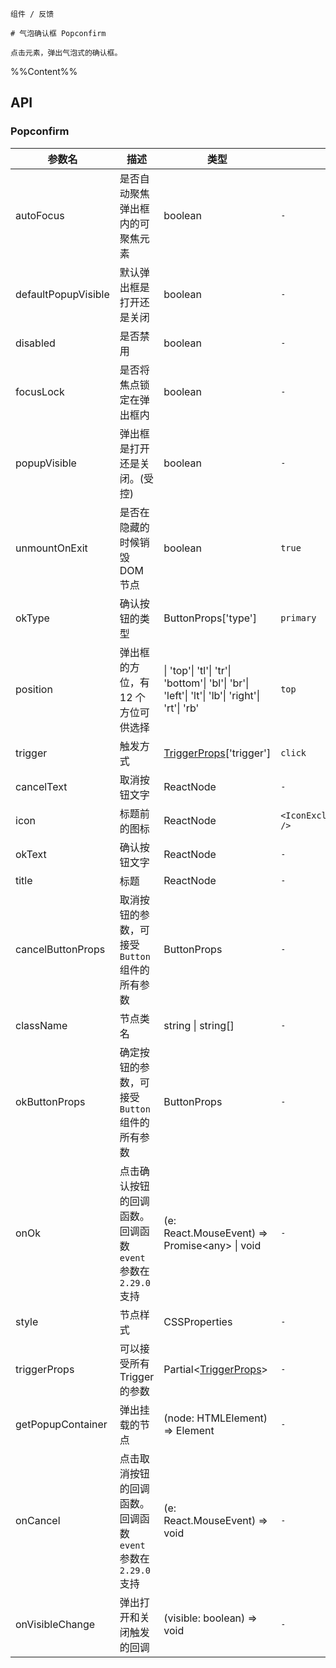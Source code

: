 `````
组件 / 反馈

# 气泡确认框 Popconfirm

点击元素，弹出气泡式的确认框。
`````

%%Content%%

## API

### Popconfirm

|参数名|描述|类型|默认值|版本|
|---|---|---|---|---|
|autoFocus|是否自动聚焦弹出框内的可聚焦元素|boolean |`-`|-|
|defaultPopupVisible|默认弹出框是打开还是关闭|boolean |`-`|-|
|disabled|是否禁用|boolean |`-`|2.11.0|
|focusLock|是否将焦点锁定在弹出框内|boolean |`-`|-|
|popupVisible|弹出框是打开还是关闭。(受控)|boolean |`-`|-|
|unmountOnExit|是否在隐藏的时候销毁 DOM 节点|boolean |`true`|-|
|okType|确认按钮的类型|ButtonProps['type'] |`primary`|-|
|position|弹出框的方位，有 12 个方位可供选择|\| 'top'\| 'tl'\| 'tr'\| 'bottom'\| 'bl'\| 'br'\| 'left'\| 'lt'\| 'lb'\| 'right'\| 'rt'\| 'rb' |`top`|-|
|trigger|触发方式|[TriggerProps](trigger#trigger)['trigger'] |`click`|-|
|cancelText|取消按钮文字|ReactNode |`-`|-|
|icon|标题前的图标|ReactNode |`<IconExclamationCircleFill />`|-|
|okText|确认按钮文字|ReactNode |`-`|-|
|title|标题|ReactNode |`-`|-|
|cancelButtonProps|取消按钮的参数，可接受 `Button` 组件的所有参数|ButtonProps |`-`|-|
|className|节点类名|string \| string[] |`-`|-|
|okButtonProps|确定按钮的参数，可接受 `Button` 组件的所有参数|ButtonProps |`-`|-|
|onOk|点击确认按钮的回调函数。回调函数 `event` 参数在 `2.29.0` 支持|(e: React.MouseEvent) =&gt; Promise&lt;any&gt; \| void |`-`|-|
|style|节点样式|CSSProperties |`-`|-|
|triggerProps|可以接受所有 Trigger 的参数|Partial&lt;[TriggerProps](trigger#trigger)&gt; |`-`|-|
|getPopupContainer|弹出挂载的节点|(node: HTMLElement) => Element |`-`|-|
|onCancel|点击取消按钮的回调函数。 回调函数 `event` 参数在 `2.29.0` 支持|(e: React.MouseEvent) => void |`-`|-|
|onVisibleChange|弹出打开和关闭触发的回调|(visible: boolean) => void |`-`|-|
